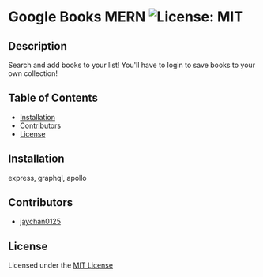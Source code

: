 
# Google Books MERN ![License: MIT](https://img.shields.io/badge/License-MIT-yellow.svg)

## Description 
Search and add books to your list!
You'll have to login to save books to your own collection! 

## Table of Contents 
- [Installation](#installation)
- [Contributors](#contributors)
- [License](#license)

## Installation
express, graphql, apollo

## Contributors
- [jaychan0125](https://github.com/jaychan0125)

## License
Licensed under the [MIT License](https://opensource.org/licenses/MIT)

